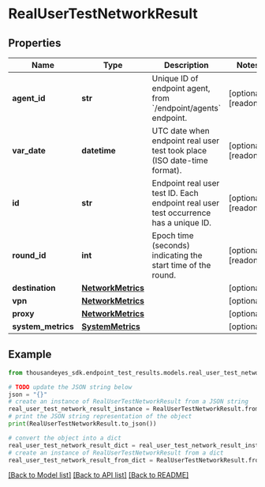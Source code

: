 # RealUserTestNetworkResult


## Properties

Name | Type | Description | Notes
------------ | ------------- | ------------- | -------------
**agent_id** | **str** | Unique ID of endpoint agent, from &#x60;/endpoint/agents&#x60; endpoint. | [optional] [readonly] 
**var_date** | **datetime** | UTC date when endpoint real user test took place (ISO date-time format). | [optional] [readonly] 
**id** | **str** | Endpoint real user test ID. Each endpoint real user test occurrence has a unique ID. | [optional] [readonly] 
**round_id** | **int** | Epoch time (seconds) indicating the start time of the round. | [optional] [readonly] 
**destination** | [**NetworkMetrics**](NetworkMetrics.md) |  | [optional] 
**vpn** | [**NetworkMetrics**](NetworkMetrics.md) |  | [optional] 
**proxy** | [**NetworkMetrics**](NetworkMetrics.md) |  | [optional] 
**system_metrics** | [**SystemMetrics**](SystemMetrics.md) |  | [optional] 

## Example

```python
from thousandeyes_sdk.endpoint_test_results.models.real_user_test_network_result import RealUserTestNetworkResult

# TODO update the JSON string below
json = "{}"
# create an instance of RealUserTestNetworkResult from a JSON string
real_user_test_network_result_instance = RealUserTestNetworkResult.from_json(json)
# print the JSON string representation of the object
print(RealUserTestNetworkResult.to_json())

# convert the object into a dict
real_user_test_network_result_dict = real_user_test_network_result_instance.to_dict()
# create an instance of RealUserTestNetworkResult from a dict
real_user_test_network_result_from_dict = RealUserTestNetworkResult.from_dict(real_user_test_network_result_dict)
```
[[Back to Model list]](../README.md#documentation-for-models) [[Back to API list]](../README.md#documentation-for-api-endpoints) [[Back to README]](../README.md)


